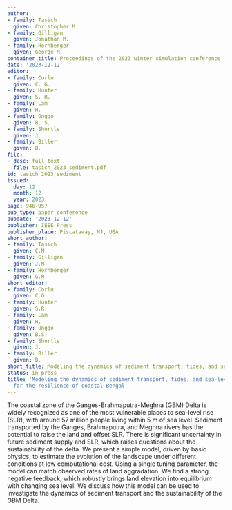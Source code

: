 ```yaml
---
author:
- family: Tasich
  given: Christopher M.
- family: Gilligan
  given: Jonathan M.
- family: Hornberger
  given: George M.
container_title: Proceedings of the 2023 winter simulation conference
date: '2023-12-12'
editor:
- family: Corlu
  given: C. G.
- family: Hunter
  given: S. R.
- family: Lam
  given: H.
- family: Onggo
  given: B. S.
- family: Shortle
  given: J.
- family: Biller
  given: B.
file:
- desc: full text
  file: tasich_2023_sediment.pdf
id: tasich_2023_sediment
issued:
  day: 12
  month: 12
  year: 2023
page: 946-957
pub_type: paper-conference
pubdate: '2023-12-12'
publisher: IEEE Press
publisher_place: Piscataway, NJ, USA
short_author:
- family: Tasich
  given: C.M.
- family: Gilligan
  given: J.M.
- family: Hornberger
  given: G.M.
short_editor:
- family: Corlu
  given: C.G.
- family: Hunter
  given: S.R.
- family: Lam
  given: H.
- family: Onggo
  given: B.S.
- family: Shortle
  given: J.
- family: Biller
  given: B.
short_title: Modeling the dynamics of sediment transport, tides, and sea-level rise
status: in press
title: 'Modeling the dynamics of sediment transport, tides, and sea-level rise: Implications
  for the resilience of coastal Bengal'
---
```

The coastal zone of the Ganges-Brahmaputra-Meghna (GBM) Delta is widely recognized as one of the most vulnerable places to sea-level rise (SLR), with around 57&#160;million people living within 5&#160;m of sea level. Sediment transported by the Ganges, Brahmaputra, and Meghna rivers has the potential to raise the land and offset SLR. There is significant uncertainty in future sediment supply and SLR, which raises questions about the sustainability of the delta. We present a simple model, driven by basic physics, to estimate the evolution of the landscape under different conditions at low computational cost. Using a single tuning parameter, the model can match observed rates of land aggradation. We find a strong negative feedback, which robustly brings land elevation into equilibrium with changing sea level. We discuss how this model can be used to investigate the dynamics of sediment transport and the sustainability of the GBM Delta.
